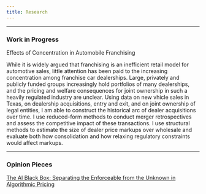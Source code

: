 ```yaml
---
title: Research
---
```


---

### Work in Progress

<span class="lead">Effects of Concentration in Automobile Franchising</span>

While it is widely argued that franchising is an inefficient retail model for automotive sales, little attention has been paid to the increasing concentration among franchise car dealerships. Large, privately and publicly funded groups increasingly hold portfolios of many dealerships, and the pricing and welfare consequences for joint ownership in such a heavily regulated industry are unclear. Using data on new vhicle sales in Texas, on dealership acquisitions, entry and exit, and on joint ownership of legal entities, I am able to construct the historical arc of dealer acquisitions over time. I use reduced-form methods to conduct merger retrospectives and assess the competitive impact of these transactions. I use structural methods to estimate the size of dealer price markups over wholesale and evaluate both how consolidation and how relaxing regulatory constraints would affect markups.

---

### Opinion Pieces

<span><a href="assets/realpage_oped.pdf">The AI Black Box: Separating the Enforceable from the Unknown in Algorithmic Pricing</a></span>
